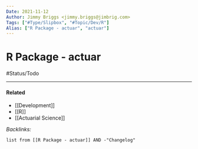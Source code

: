 ```yaml
---
Date: 2021-11-12
Author: Jimmy Briggs <jimmy.briggs@jimbrig.com>
Tags: ["#Type/Slipbox", "#Topic/Dev/R"]
Alias: ["R Package - actuar", "actuar"]
---
```


# R Package - actuar

#Status/Todo 

***

#### Related

- [[Development]]
- [[R]]
- [[Actuarial Science]]


*Backlinks:*

```dataview
list from [[R Package - actuar]] AND -"Changelog"
```